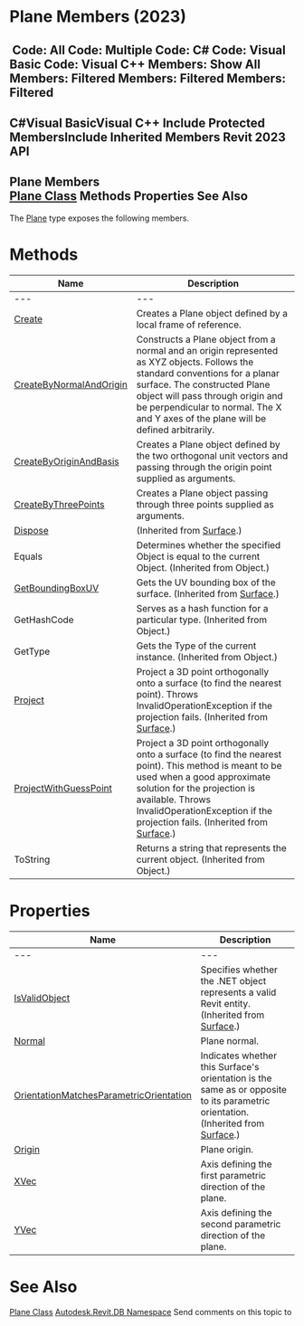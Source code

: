 # Plane Members (2023)

﻿
 Code: All Code: Multiple Code: C# Code: Visual Basic Code: Visual C++  Members: Show All Members: Filtered Members: Filtered Members: Filtered   
---  
C#Visual BasicVisual C++
Include Protected MembersInclude Inherited Members
Revit 2023 API  
---  
Plane Members  
[Plane Class](6a6ee978-f114-558d-3c69-00d289aa855f.md "Plane Class") Methods Properties See Also  
---  
The [Plane](6a6ee978-f114-558d-3c69-00d289aa855f.md "Plane Class") type exposes the following members.
# Methods
| Name | Description |
| --- | --- |
| --- | --- | --- |
| [Create](38aeacdd-59c5-7741-2802-6de25838130f.md "Create Method") | Creates a Plane object defined by a local frame of reference. |
| [CreateByNormalAndOrigin](ab735815-f6bc-aae1-8afc-8505bba18cb5.md "CreateByNormalAndOrigin Method") | Constructs a Plane object from a normal and an origin represented as XYZ objects. Follows the standard conventions for a planar surface. The constructed Plane object will pass through origin and be perpendicular to normal. The X and Y axes of the plane will be defined arbitrarily. |
| [CreateByOriginAndBasis](425db4fe-1368-0a48-6fb0-9c458035ea6a.md "CreateByOriginAndBasis Method") | Creates a Plane object defined by the two orthogonal unit vectors and passing through the origin point supplied as arguments. |
| [CreateByThreePoints](a18aa7a2-71b6-5fa2-8ca8-abadedb638d7.md "CreateByThreePoints Method") | Creates a Plane object passing through three points supplied as arguments. |
| [Dispose](c9ee1344-bc19-d833-52e7-dcc4931fe085.md "Dispose Method") | (Inherited from [Surface](bb391358-5ca0-578d-e8e2-6d1b30c472d8.md "Surface Class").) |
| Equals | Determines whether the specified Object is equal to the current Object. (Inherited from Object.) |
| [GetBoundingBoxUV](5084214f-219f-780f-fe03-f16b62b2660d.md "GetBoundingBoxUV Method") | Gets the UV bounding box of the surface.  (Inherited from [Surface](bb391358-5ca0-578d-e8e2-6d1b30c472d8.md "Surface Class").) |
| GetHashCode | Serves as a hash function for a particular type.  (Inherited from Object.) |
| GetType | Gets the Type of the current instance. (Inherited from Object.) |
| [Project](802cc09b-d0a4-dfc5-8ca1-e8c5e8cd4ced.md "Project Method") | Project a 3D point orthogonally onto a surface (to find the nearest point). Throws InvalidOperationException if the projection fails.  (Inherited from [Surface](bb391358-5ca0-578d-e8e2-6d1b30c472d8.md "Surface Class").) |
| [ProjectWithGuessPoint](db8cc42a-9f34-611a-d9c5-852f3935887f.md "ProjectWithGuessPoint Method") | Project a 3D point orthogonally onto a surface (to find the nearest point). This method is meant to be used when a good approximate solution for the projection is available. Throws InvalidOperationException if the projection fails.  (Inherited from [Surface](bb391358-5ca0-578d-e8e2-6d1b30c472d8.md "Surface Class").) |
| ToString | Returns a string that represents the current object. (Inherited from Object.) |

# Properties
| Name | Description |
| --- | --- |
| --- | --- | --- |
| [IsValidObject](6429595a-a6e1-2501-1e60-9c53814a9108.md "IsValidObject Property") | Specifies whether the .NET object represents a valid Revit entity.  (Inherited from [Surface](bb391358-5ca0-578d-e8e2-6d1b30c472d8.md "Surface Class").) |
| [Normal](480fe97b-26fd-6376-ab66-bb204862572b.md "Normal Property") | Plane normal. |
| [OrientationMatchesParametricOrientation](451b549f-2bc4-4f37-9f32-981fe18868a8.md "OrientationMatchesParametricOrientation Property") | Indicates whether this Surface's orientation is the same as or opposite to its parametric orientation.  (Inherited from [Surface](bb391358-5ca0-578d-e8e2-6d1b30c472d8.md "Surface Class").) |
| [Origin](65f19b4f-d73c-25ef-0c88-ce2ebade5bcf.md "Origin Property") | Plane origin. |
| [XVec](94bf72b9-4df7-07f2-00d9-8b350622695a.md "XVec Property") | Axis defining the first parametric direction of the plane. |
| [YVec](b1acdb7b-b830-8adc-fb01-fd809c21d310.md "YVec Property") | Axis defining the second parametric direction of the plane. |

# See Also
[Plane Class](6a6ee978-f114-558d-3c69-00d289aa855f.md "Plane Class")
[Autodesk.Revit.DB Namespace](87546ba7-461b-c646-cbb1-2cb8f5bff8b2.md "Autodesk.Revit.DB Namespace")
Send comments on this topic to 